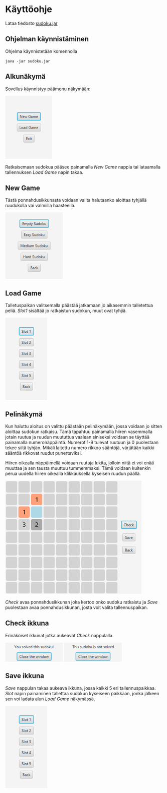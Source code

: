 # Käyttöohje

Lataa tiedosto [sudoku.jar](https://github.com/mluukkai/OtmTodoApp/releases/tag/0.1)


## Ohjelman käynnistäminen

Ohjelma käynnistetään komennolla 

```
java -jar sudoku.jar
```

## Alkunäkymä

Sovellus käynnistyy päämenu näkymään:

<img src="https://raw.githubusercontent.com/Sieluton/ot-harjoitustyo/master/Sudoku/dokumentaatio/kuvat/ui/mainMenu.png">

Ratkaisemaan sudokua pääsee painamalla _New Game_ nappia tai lataamalla tallennuksen _Load Game_ napin takaa.


## New Game

Tästä ponnahdusikkunasta voidaan valita halutaanko aloittaa tyhjällä ruudukolla vai valmiilla haasteella.

<img src="https://raw.githubusercontent.com/Sieluton/ot-harjoitustyo/master/Sudoku/dokumentaatio/kuvat/ui/newGameMenu.png">


## Load Game

Talletuspaikan valitsemalla päästää jatkamaan jo aikasemmin talletettua peliä. _Slot1_ sisältää jo ratkaistun sudokun, muut ovat tyhjiä.

<img src="https://raw.githubusercontent.com/Sieluton/ot-harjoitustyo/master/Sudoku/dokumentaatio/kuvat/ui/loadGameMenu.png">


## Pelinäkymä

Kun haluttu aloitus on valittu päästään pelinäkymään, jossa voidaan jo sitten aloittaa sudokun ratkaisu.
Tämä tapahtuu painamalla hiiren vasemmalla jotain ruutua ja ruudun muututtua vaalean siniseksi voidaan se täyttää painamalla numeronäppäintä.
Numerot 1-9 tulevat ruutuun ja 0 puolestaan tekee siitä tyhjän. Mikäli laitettu numero rikkoo sääntöjä, värjätään kaikki sääntöä rikkovat ruudut punertaviksi.

Hiiren oikealla näppäimellä voidaan ruutuja lukita, jolloin niitä ei voi enää muuttaa ja sen tausta muuttuu tummemmaksi.
Tämä voidaan kuitenkin perua uudella hiiren oikealla klikkauksella kyseisen ruudun päällä.

<img src="https://raw.githubusercontent.com/Sieluton/ot-harjoitustyo/master/Sudoku/dokumentaatio/kuvat/ui/gameWindowColors.png">

_Check_ avaa ponnahdusikkunan joka kertoo onko sudoku ratkaistu ja _Save_ puolestaan avaa ponnahdusikkunan, josta voit valita tallennuspaikan.

## Check ikkuna

Erinäköiset ikkunat jotka aukeavat _Check_ nappulalla.

<img src="https://raw.githubusercontent.com/Sieluton/ot-harjoitustyo/master/Sudoku/dokumentaatio/kuvat/ui/solvedAlert.png">

<img src="https://raw.githubusercontent.com/Sieluton/ot-harjoitustyo/master/Sudoku/dokumentaatio/kuvat/ui/notSolvedAlert.png">

## Save ikkuna

_Save_ nappulan takaa aukeava ikkuna, jossa kaikki 5 eri tallennuspaikkaa.
_Slot_ napin painaminen tallettaa sudokun kyseiseen paikkaan, jonka jälkeen sen voi ladata alun _Load Game_ näkymässä.

<img src="https://raw.githubusercontent.com/Sieluton/ot-harjoitustyo/master/Sudoku/dokumentaatio/kuvat/ui/saveGameMenu.png">

